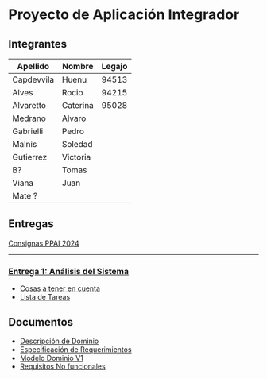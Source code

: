 # Proyecto de Aplicación Integrador

## Integrantes

|Apellido | Nombre | Legajo |
|---------|---------|--------|
| Capdevvila| Huenu  | 94513 |
| Alves |Rocio|   94215 |
| Alvaretto | Caterina | 95028 |
| Medrano|    Alvaro |     |
| Gabrielli|  Pedro| |
| Malnis | Soledad | |
| Gutierrez | Victoria | |
| B? | Tomas | |
| Viana | Juan | |
| Mate ? | | |

## Entregas

[Consignas PPAI 2024](./PPAI%202024_Consignas.pdf)

---

### [Entrega 1: Análisis del Sistema](./Entrega%201/Entrega1.md)

- [Cosas a tener en cuenta](./Entrega%201/SeguimientoEntrega1.md)
- [Lista de Tareas](./Entrega%201/Lista_tareas.md)

## Documentos

- [Descripción de Dominio](./Documentos_BonVino/PPAI%20IVR_Descripción%20del%20dominio.pdf)
- [Especificación de Requerimientos](./Documentos_BonVino/ERS%20Bonvino%20-%20PPAI.pdf)
- [Modelo Dominio V1](./Documentos_BonVino/Bonvino_ModeloDominio%20V1-1.jpg)
- [Requisitos No funcionales](./Documentos_BonVino/DSI%20PPAI%20Bonvino%20-%20Análisis%20de%20RNF%20para%20la%20Arquitectura.pdf)
